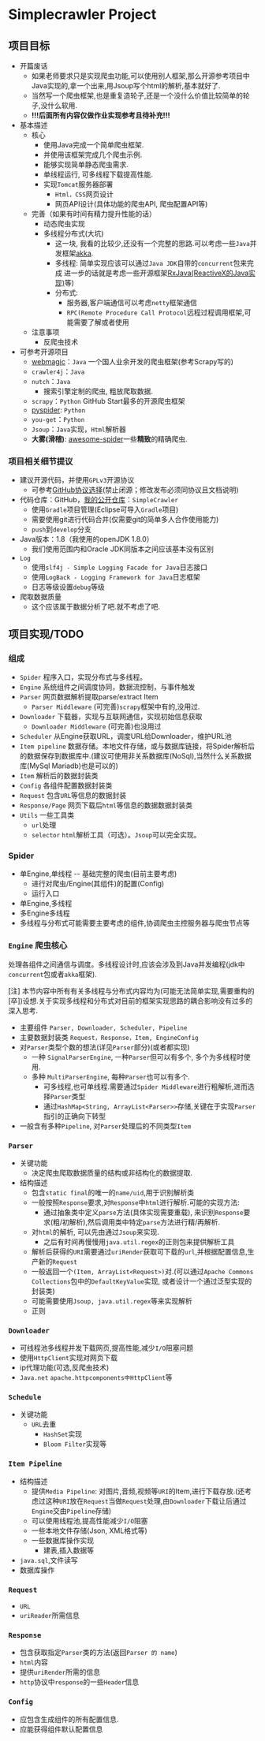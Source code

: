 # Simplecrawler Project

## 项目目标

- 开篇废话
  - 如果老师要求只是实现爬虫功能,可以使用别人框架,那么开源参考项目中Java实现的,拿一个出来,用Jsoup写个html的解析,基本就好了.
  - 当然写一个爬虫框架,也是重复造轮子,还是一个没什么价值比较简单的轮子,没什么软用.
  - **!!!后面所有内容仅做作业实现参考且待补充!!!**
- 基本描述
  - 核心
    - 使用Java完成一个简单爬虫框架.
    - 并使用该框架完成几个爬虫示例.
    - 能够实现简单静态爬虫需求.
    - 单线程运行, 可多线程下载提高性能.
    - 实现`Tomcat`服务器部署
      - `Html，CSS`网页设计
      - 网页API设计(具体功能的爬虫API, 爬虫配置API等)
  - 完善（如果有时间有精力提升性能的话）
    - 动态爬虫实现
    - 多线程分布式(大坑)
      - 这一块, 我看的比较少,还没有一个完整的思路.可以考虑一些`Java`并发框架[akka](https://akka.io/).
      - 多线程: 简单实现应该可以通过`Java JDK`自带的`concurrent`包来完成 进一步的话就是考虑一些开源框架[RxJava(ReactiveX的Java实现)](http://reactivex.io/)等)
      - 分布式: 
        - 服务器,客户端通信可以考虑`netty`框架通信
        - `RPC(Remote Procedure Call Protocol`远程过程调用框架,可能需要了解或者使用
  - 注意事项
    - 反爬虫技术
- 可参考开源项目
  - [webmagic](https://github.com/code4craft/webmagic)：`Java` 一个国人业余开发的爬虫框架(参考Scrapy写的)
  - `crawler4j`：`Java`
  - `nutch`：`Java`
    - 搜索引擎定制的爬虫, 粗放爬取数据.
  - `scrapy`：`Python` GitHub Start最多的开源爬虫框架
  - [pyspider](https://github.com/binux/pyspider): `Python`
  - `you-get`：`Python`
  - `Jsoup`：`Java`实现，`Html`解析器
  - **大雾(滑稽)**: [awesome-spider](https://github.com/facert/awesome-spider)一些**精致**的精确爬虫.
  
### 项目相关细节提议

- 建议开源代码，并使用`GPLv3`开源协议
  - 可参考[GitHub协议选择](https://choosealicense.com/licenses/)(禁止闭源；修改发布必须同协议且文档说明)
- 代码仓库：GitHub，[我的公开仓库](https://github.com/ZeroVoid10/SimpleCrawler/blob/master/LICENSE)：`SimpleCrawler`
  - 使用`Gradle`项目管理(Eclipse可导入`Gradle`项目)
  - 需要使用git进行代码合并(仅需要git的简单多人合作使用能力)
  - `push`到`develop`分支
- Java版本：1.8（我使用的openJDK 1.8.0）
  - 我们使用范围内和Oracle JDK同版本之间应该基本没有区别
- `Log`
  - 使用`slf4j - Simple Logging Facade for Java`日志接口
  - 使用`LogBack - Logging Framework for Java`日志框架
  - 日志等级设置`debug`等级
- 爬取数据质量
  - 这个应该属于数据分析了吧.就不考虑了吧.

## 项目实现/TODO

### 组成

- `Spider` 程序入口，实现分布式与多线程。
- `Engine` 系统组件之间调度协同，数据流控制，与事件触发
- `Parser` 网页数据解析提取parse/extract Item
  - `Parser Middleware` (可完善)`scrapy`框架中有的,没用过.
- `Downloader` 下载器，实现与互联网通信，实现初始信息获取
  - `Downloader Middleware` (可完善)也没用过
- `Scheduler` 从Engine获取URL，调度URL给Downloader，维护URL池
- `Item pipeline` 数据存储。本地文件存储，或与数据库链接，将Spider解析后的数据保存到数据库中.(建议可使用非关系数据库(NoSql),当然什么关系数据库(MySql Mariadb)也是可以的)
- `Item` 解析后的数据封装类
- `Config` 各组件配置数据封装类
- `Request` 包含`URL`等信息的数据封装
- `Response/Page` 网页下载后`html`等信息的数据数据封装类
- `Utils` 一些工具类
  - `url`处理
  - `selector` `html`解析工具（可选）。`Jsoup`可以完全实现。

### Spider

- 单Engine,单线程 -- 基础完整的爬虫(目前主要考虑)
  - 进行对爬虫/Engine(其组件)的配置(Config)
  - 运行入口
- 单Engine,多线程
- 多Engine多线程
- 多线程与分布式可能需要主要考虑的组件,协调爬虫主控服务器与爬虫节点等

### `Engine` 爬虫核心

处理各组件之间通信与调度。多线程设计时,应该会涉及到Java并发编程(jdk中`concurrent`包或者`akka`框架).

[注] 本节内容中所有有关多线程与分布式内容均为(可能无法简单实现,需要重构的[卒])设想.关于实现多线程和分布式对目前的框架实现思路的耦合影响没有过多的深入思考.

- 主要组件 `Parser, Downloader, Scheduler, Pipeline`
- 主要数据封装类 `Request，Response，Item, EngineConfig`
- 对`Parser`类型个数的想法(详见`Parser`部分)(或者都实现)
  - 一种 `SignalParserEngine`, 一种`Parser`但可以有多个, 多个为多线程时使用.
  - 多种 `MultiParserEngine`, 每种`Parser`也可以有多个. 
    - 可多线程,也可单线程.需要通过`Spider Middleware`进行粗解析,进而选择`Parser`类型
    - 通过`HashMap<String, ArrayList<Parser>>`存储,关键在于实现`Parser`指引的正确向下转型
- 一般含有多种`Pipeline`, 对`Parser`处理后的不同类型`Item`

### `Parser`

- 关键功能
  - 决定爬虫爬取数据质量的结构或非结构化的数据提取.
- 结构描述
  - 包含`static final`的唯一的`name/uid`,用于识别解析类
  - 一般按照`Response`要求,对`Response`中`html`进行解析.可能的实现方法:
    - 通过抽象类中定义`parse`方法(具体实现需要重载), 来识别`Response`要求(粗/初解析),然后调用类中特定`parse`方法进行精/再解析.
  - 对`html`的解析, 可以先由通过`Jsoup`来实现.
    - 之后有时间再慢慢用`java.util.regex`的正则包来提供解析工具
  - 解析后获得的`URI`需要通过`uriRender`获取可下载的`url`,并根据配置信息,生产新的`Request`
  - 一般返回一个`(Item, ArrayList<Request>)`对.(可以通过`Apache Commons Collections`包中的`DefaultKeyValue`实现, 或者设计一个通过泛型实现的封装类)
  - 可能需要使用`Jsoup, java.util.regex`等来实现解析
  - 正则

### `Downloader`

- 可线程池多线程并发下载网页,提高性能,减少`I/O`阻塞问题
- 使用`HttpClient`实现对网页下载
- ip代理功能(可选,反爬虫技术)
- `Java.net` `apache.httpcomponents中HttpClient`等

### `Schedule`

- 关键功能
  - `URL`去重
    - `HashSet`实现
    - `Bloom Filter`实现等
  
### `Item Pipeline`

- 结构描述
  - 提供`Media Pipeline`: 对图片,音频,视频等`URI`的Item,进行下载存放.(还考虑过这种`URI`放在`Request`当做`Request`处理,由`Downloader`下载让后通过`Engine`交由`Pipeline`存储)
  - 可以使用线程池,提高性能减少`I/O`阻塞
  - 一些本地文件存储(Json, XML格式等)
  - 一些数据库操作实现
    - 建表,插入数据等
- `java.sql`,文件读写
- 数据库操作

### `Request`

- `URL`
- `uriReader`所需信息

### `Response`

- 包含获取指定`Parser`类的方法(返回`Parser 的 name`)
- `html`内容
- 提供`uriRender`所需的信息
- `http`协议中`response`的一些`Header`信息

### `Config`

- 应包含生成组件的所有配置信息.
- 应能获得组件默认配置信息
